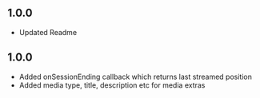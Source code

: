 ## 1.0.0

* Updated Readme

## 1.0.0

* Added onSessionEnding callback which returns last streamed position
* Added media type, title, description etc for media extras
